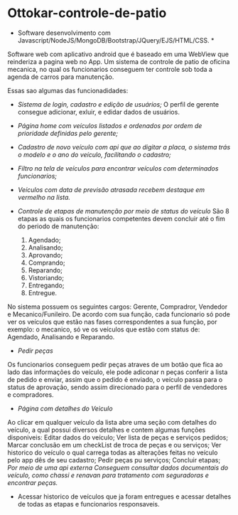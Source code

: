 # Ottokar-controle-de-patio

* Software desenvolvimento com Javascript/NodeJS/MongoDB/Bootstrap/JQuery/EJS/HTML/CSS. *

Software web com aplicativo android que é baseado em uma WebView que reinderiza a pagina web no App.
Um sistema de controle de patio de oficina mecanica, no qual os funcionarios conseguem ter controle sob toda a agenda de carros para manutenção. 

Essas sao algumas das funcionadidades:

* *Sistema de login, cadastro e edição de usuários;*
O perfil de gerente consegue adicionar, exluir, e edidar dados de usuários.

* *Página home com veículos listados e ordenados por ordem de prioridade definidas pelo gerente;*

* *Cadastro de novo veículo com api que ao digitar a placa, o sistema trás o modelo e o ano do veículo, facilitando o cadastro;*

* *Filtro na tela de veículos para encontrar veículos com determinados funcionarios;*

* *Veículos com data de previsão atrasada recebem destaque em vermelho na lista.*

* *Controle de etapas de manutenção por meio de status do veículo*
São 8 etapas as quais os funcionarios competentes devem concluir até o fim do periodo de manutenção:
    1. Agendado;
    2. Analisando;
    3. Aprovando;
    4. Comprando;
    5. Reparando;
    6. Vistoriando;
    7. Entregando;
    8. Entregue.

No sistema possuem os seguintes cargos: Gerente, Compradror, Vendedor e Mecanico/Funileiro.
De acordo com sua função, cada funcionario só pode ver os veículos que estão nas fases correspondentes a sua função, por exemplo: o mecanico, só ve os veículos que estão com status de: Agendado, Analisando e Reparando.

* *Pedir peças*

Os funcionarios conseguem pedir peças atraves de um botão que fica ao lado das informações do veículo, ele pode adiconar n peças conferir a lista de pedido e enviar, assim que o pedido é enviado, o veículo passa para o status de aprovação, sendo assim direcionado para o perfil de vendedores e compradores.

* *Página com detalhes do Veìculo*

Ao clicar em qualquer veículo da lista abre uma seção com detalhes do veículo, a qual possui diversos detalhes e contem algumas funções disponiveis:
Editar dados do veículo;
Ver lista de peças e serviços pedidos;
Marcar conclusão em um checkList de troca de peças e ou serviços;
Ver historico do veículo o qual carrega todas as alterações feitas no veículo pelo app dês de seu cadastro;
Pedir peças pu serviços;
Concluir etapas;
*Por meio de uma api externa Conseguem consultar dados documentais do veículo, como chassi e renavan para tratamento com seguradoras e encontrar peças.* 

* Acessar historico de veículos que ja foram entregues e acessar detalhes de todas as etapas e funcionarios responsaveis.
